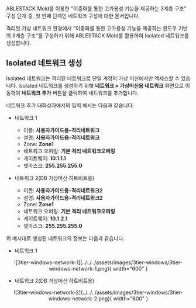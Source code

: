 ABLESTACK Mold를 이용한 "이중화를 통한 고가용성 기능을 제공하는 3계층 구조" 구성 단계 중, 첫 번째 단계인 네트워크 구성에 대한 문서입니다.

격리된 가상 네트워크 환경에서 "이중화를 통한 고가용성 기능을 제공하는 윈도우 기반의 3계층 구조"를 구성하기 위해 ABLESTACK Mold를 활용하여 Isolated 네트워크를 생성합니다.

## Isolated 네트워크 생성

Isolated 네트워크는 격리된 네트워크로 단일 계정의 가상 머신에서만 액세스할 수 있습니다. Isolated 네트워크를 생성하기 위해 **네트워크 > 가상머신용 네트워크** 화면으로 이동하여 **네트워크 추가** 버튼을 클릭하여 네트워크를 추가합니다.

네트워크 추가 대화상자에서의 입력 예시는 다음과 같습니다.

- 네트워크 1
    - 이름: **사용자가이드용-격리네트워크**
    - 설명: **사용자가이드용-격리네트워크**
    - Zone: **Zone1**
    - 네트워크 오퍼링: **기본 격리 네트워크오퍼링**
    - 게이트웨이: **10.1.1.1**
    - 넷마스크: **255.255.255.0**

- 네트워크 2(DB 가상머신 하트비트용)
    - 이름: **사용자가이드용-격리네트워크2**
    - 설명: **사용자가이드용-격리네트워크2**
    - Zone: **Zone1**
    - 네트워크 오퍼링: **기본 격리 네트워크오퍼링**
    - 게이트웨이: **10.1.2.1**
    - 넷마스크: **255.255.255.0**

위 예시대로 생성된 네트워크의 정보는 다음과 같습니다.

- 네트워크 1

<center>
![3tier-windows-network-1](../../../assets/images/3tier-windows/3tier-windows-network-1.png){ width="600" }
</center>

- 네트워크 2(DB 가상머신 하트비트용)

<center>
![3tier-windows-network-2](../../../assets/images/3tier-windows/3tier-windows-network-2.png){ width="600" }
</center>